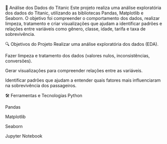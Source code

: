 🚢 Análise dos Dados do Titanic
Este projeto realiza uma análise exploratória dos dados do Titanic, utilizando as bibliotecas Pandas, Matplotlib e Seaborn. O objetivo foi compreender o comportamento dos dados, realizar limpeza, tratamento e criar visualizações que ajudam a identificar padrões e relações entre variáveis como gênero, classe, idade, tarifa e taxa de sobrevivência.

🔍 Objetivos do Projeto
Realizar uma análise exploratória dos dados (EDA).

Fazer limpeza e tratamento dos dados (valores nulos, inconsistências, conversões).

Gerar visualizações para compreender relações entre as variáveis.

Identificar padrões que ajudam a entender quais fatores mais influenciaram na sobrevivência dos passageiros.

🛠️ Ferramentas e Tecnologias
Python

Pandas

Matplotlib

Seaborn

Jupyter Notebook

